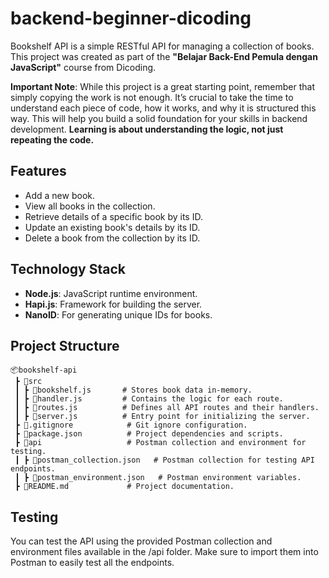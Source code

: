 # backend-beginner-dicoding

Bookshelf API is a simple RESTful API for managing a collection of books. This project was created as part of the **"Belajar Back-End Pemula dengan JavaScript"** course from Dicoding.

**Important Note**: 
While this project is a great starting point, remember that simply copying the work is not enough. It’s crucial to take the time to understand each piece of code, how it works, and why it is structured this way. This will help you build a solid foundation for your skills in backend development. **Learning is about understanding the logic, not just repeating the code.**

## Features
- Add a new book.
- View all books in the collection.
- Retrieve details of a specific book by its ID.
- Update an existing book's details by its ID.
- Delete a book from the collection by its ID.

## Technology Stack
- **Node.js**: JavaScript runtime environment.
- **Hapi.js**: Framework for building the server.
- **NanoID**: For generating unique IDs for books.

## Project Structure
```plaintext
📦bookshelf-api  
 ┣ 📂src                  
 ┃ ┣ 📜bookshelf.js       # Stores book data in-memory.  
 ┃ ┣ 📜handler.js         # Contains the logic for each route.  
 ┃ ┣ 📜routes.js          # Defines all API routes and their handlers.  
 ┃ ┣ 📜server.js          # Entry point for initializing the server.  
 ┣ 📜.gitignore            # Git ignore configuration.  
 ┣ 📜package.json          # Project dependencies and scripts.  
 ┣ 📂api                   # Postman collection and environment for testing.  
 ┃ ┣ 📜postman_collection.json   # Postman collection for testing API endpoints.  
 ┃ ┣ 📜postman_environment.json   # Postman environment variables.  
 ┣ 📜README.md             # Project documentation.  
```

## Testing
You can test the API using the provided Postman collection and environment files available in the /api folder. Make sure to import them into Postman to easily test all the endpoints.


